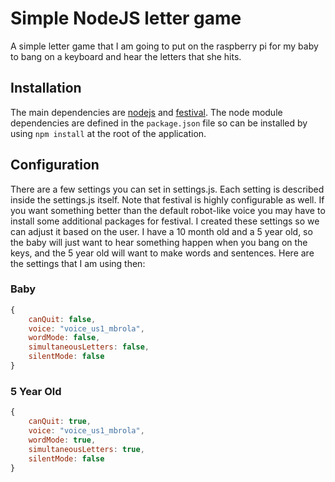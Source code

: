 # Simple NodeJS letter game

A simple letter game that I am going to put on the raspberry pi for my baby to bang on a keyboard and hear the letters that she hits.

## Installation

The main dependencies are [nodejs](https://nodejs.org/) and [festival](http://www.cstr.ed.ac.uk/projects/festival/). The node module dependencies are defined in the `package.json` file so can be installed by using `npm install` at the root of the application.

## Configuration

There are a few settings you can set in settings.js. Each setting is described inside the settings.js itself. Note that festival is highly configurable as well. If you want something better than the default robot-like voice you may have to install some additional packages for festival. I created these settings so we can adjust it based on the user. I have a 10 month old and a 5 year old, so the baby will just want to hear something happen when you bang on the keys, and the 5 year old will want to make words and sentences. Here are the settings that I am using then:

### Baby
```javascript
{
    canQuit: false,
    voice: "voice_us1_mbrola",
    wordMode: false,
	simultaneousLetters: false,
    silentMode: false
}
```

### 5 Year Old
```javascript
{
    canQuit: true,
    voice: "voice_us1_mbrola",
    wordMode: true,
	simultaneousLetters: true,
    silentMode: false
}
```